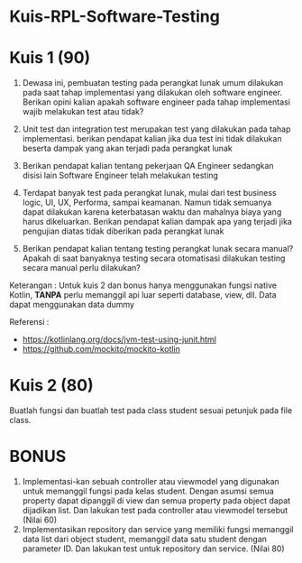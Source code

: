 # Kuis-RPL-Software-Testing

# Kuis 1 (90)
1. Dewasa ini, pembuatan testing pada perangkat lunak umum dilakukan pada saat tahap implementasi yang dilakukan oleh software
   engineer. Berikan opini kalian apakah software engineer pada tahap implementasi wajib melakukan test atau tidak?

2. Unit test dan integration test merupakan test yang dilakukan pada tahap implementasi. berikan pendapat kalian jika dua test
   ini tidak dilakukan beserta dampak yang akan terjadi pada perangkat lunak

3. Berikan pendapat kalian tentang pekerjaan QA Engineer sedangkan disisi lain Software Engineer telah melakukan testing

4. Terdapat banyak test pada perangkat lunak, mulai dari test business logic, UI, UX, Performa, sampai keamanan. Namun tidak
   semuanya dapat dilakukan karena keterbatasan waktu dan mahalnya biaya yang harus dikeluarkan. Berikan pendapat kalian dampak
   apa yang terjadi jika pengujian diatas tidak diberikan pada perangkat lunak
5. Berikan pendapat kalian tentang testing perangkat lunak secara manual? Apakah di saat banyaknya testing secara otomatisasi dilakukan testing secara 
manual perlu dilakukan?

Keterangan : Untuk kuis 2 dan bonus hanya menggunakan fungsi native Kotlin, **TANPA** perlu memanggil api luar seperti database, view, dll.
Data dapat menggunakan data dummy

Referensi :

- https://kotlinlang.org/docs/jvm-test-using-junit.html
- https://github.com/mockito/mockito-kotlin

# Kuis 2 (80)
Buatlah fungsi dan buatlah test pada class student sesuai petunjuk pada file class.

# BONUS
1. Implementasi-kan sebuah controller atau viewmodel
   yang digunakan untuk memanggil fungsi pada kelas student. Dengan asumsi semua property
   dapat dipanggil di view dan semua property pada object dapat dijadikan list. Dan lakukan test pada controller atau viewmodel tersebut (Nilai 60)
2. Implementasikan repository dan service yang memiliki fungsi memanggil data list dari
   object student, memanggil data satu student dengan parameter ID. 
Dan lakukan test untuk repository dan service. (Nilai 80)
